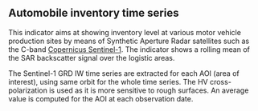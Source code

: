 ## Automobile inventory time series

This indicator aims at showing inventory level at various motor vehicle production sites by means of Synthetic Aperture Radar satellites such as the C-band [Copernicus Sentinel-1](http://www.esa.int/Applications/Observing_the_Earth/Copernicus/Sentinel-1).
The indicator shows a rolling mean of the SAR backscatter signal over the logistic areas. 

The Sentinel-1 GRD IW time series are extracted for each AOI (area of interest), using same orbit for the whole time series. The HV cross-polarization is used as it is more sensitive to rough surfaces. 
An average value is computed for the AOI at each observation date.

